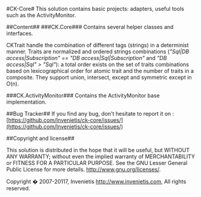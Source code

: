 #CK-Core#
This solution contains basic projects: adapters, useful tools such as the ActivityMonitor.

##Content##
###CK.Core###
Contains several helper classes and interfaces.

CKTrait handle the combination of different tags (strings) in a determinist manner. 
Traits are normalized and ordered strings combinations (*"Sql|DB access|Subscription" == "DB access|Sql|Subscription"* and *"DB access|Sql" > "Sql"*): a total order exists on the set of traits combinations based on lexicographical order for atomic trait and the number of traits in a composite. They support union, intersect, except and symmetric except in O(n).

###CK.ActivityMonitor###
Contains the ActivityMonitor base implementation.

##Bug Tracker##
If you find any bug, don't hesitate to report it on : [https://github.com/Invenietis/ck-core/issues/](https://github.com/Invenietis/ck-core/issues/)

##Copyright and license##

This solution is distributed in the hope that it will be useful, 
but WITHOUT ANY WARRANTY; without even the implied warranty of
MERCHANTABILITY or FITNESS FOR A PARTICULAR PURPOSE.  See the 
GNU Lesser General Public License for more details.
<http://www.gnu.org/licenses/>. 
 
Copyright � 2007-20117,
    Invenietis <http://www.invenietis.com>,
All rights reserved.
